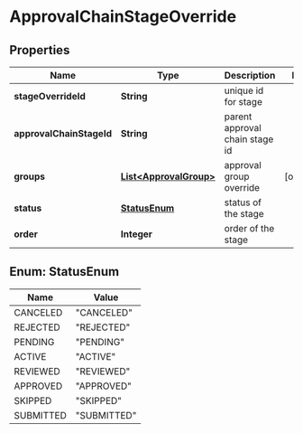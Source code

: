 

# ApprovalChainStageOverride


## Properties

| Name | Type | Description | Notes |
|------------ | ------------- | ------------- | -------------|
|**stageOverrideId** | **String** | unique id for stage |  |
|**approvalChainStageId** | **String** | parent approval chain stage id |  |
|**groups** | [**List&lt;ApprovalGroup&gt;**](ApprovalGroup.md) | approval group override |  [optional] |
|**status** | [**StatusEnum**](#StatusEnum) | status of the stage |  |
|**order** | **Integer** | order of the stage |  |



## Enum: StatusEnum

| Name | Value |
|---- | -----|
| CANCELED | &quot;CANCELED&quot; |
| REJECTED | &quot;REJECTED&quot; |
| PENDING | &quot;PENDING&quot; |
| ACTIVE | &quot;ACTIVE&quot; |
| REVIEWED | &quot;REVIEWED&quot; |
| APPROVED | &quot;APPROVED&quot; |
| SKIPPED | &quot;SKIPPED&quot; |
| SUBMITTED | &quot;SUBMITTED&quot; |



